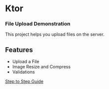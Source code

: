 # Ktor
### File Upload Demonstration

This project helps you upload files on the server.

## Features
- Upload a File 
- Image Resize and Compress
- Validations

[Step to Step Guide](https://blog.yudiz.com/lets-explore-how-to-upload-a-file-in-ktor/)
